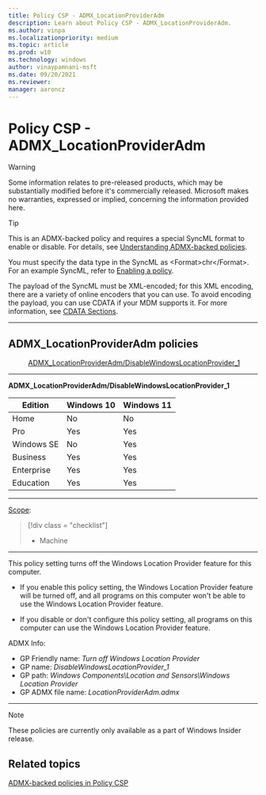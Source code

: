 ```yaml
---
title: Policy CSP - ADMX_LocationProviderAdm
description: Learn about Policy CSP - ADMX_LocationProviderAdm.
ms.author: vinpa
ms.localizationpriority: medium
ms.topic: article
ms.prod: w10
ms.technology: windows
author: vinaypamnani-msft
ms.date: 09/20/2021
ms.reviewer: 
manager: aaroncz
---
```


# Policy CSP - ADMX_LocationProviderAdm

> [!WARNING]
> Some information relates to pre-released products, which may be substantially modified before it's commercially released. Microsoft makes no warranties, expressed or implied, concerning the information provided here.

> [!TIP]
> This is an ADMX-backed policy and requires a special SyncML format to enable or disable.  For details, see [Understanding ADMX-backed policies](./understanding-admx-backed-policies.md).
> 
> You must specify the data type in the SyncML as &lt;Format&gt;chr&lt;/Format&gt;. For an example SyncML, refer to [Enabling a policy](./understanding-admx-backed-policies.md#enabling-a-policy).
> 
> The payload of the SyncML must be XML-encoded; for this XML encoding, there are a variety of online encoders that you can use. To avoid encoding the payload, you can use CDATA if your MDM supports it.  For more information, see [CDATA Sections](http://www.w3.org/TR/REC-xml/#sec-cdata-sect).
<hr/>

<!--Policies-->
## ADMX_LocationProviderAdm policies  

<dl>
  <dd>
    <a href="#admx-locationprovideradm-disablewindowslocationprovider_1">ADMX_LocationProviderAdm/DisableWindowsLocationProvider_1</a>
  </dd>
</dl>


<hr/>

<!--Policy-->
<a href="" id="admx-locationprovideradm-disablewindowslocationprovider_1"></a>**ADMX_LocationProviderAdm/DisableWindowsLocationProvider_1**  

<!--SupportedSKUs-->

|Edition|Windows 10|Windows 11|
|--- |--- |--- |
|Home|No|No|
|Pro|Yes|Yes|
|Windows SE|No|Yes|
|Business|Yes|Yes|
|Enterprise|Yes|Yes|
|Education|Yes|Yes|

<!--/SupportedSKUs-->
<hr/>

<!--Scope-->
[Scope](./policy-configuration-service-provider.md#policy-scope):

> [!div class = "checklist"]
> * Machine

<hr/>

<!--/Scope-->
<!--Description-->
This policy setting turns off the Windows Location Provider feature for this computer.  

- If you enable this policy setting, the Windows Location Provider feature will be turned off, and all programs on this computer won't be able to use the Windows Location Provider feature.  

- If you disable or don't configure this policy setting, all programs on this computer can use the Windows Location Provider feature.

<!--/Description-->

<!--ADMXBacked-->
ADMX Info:  
-   GP Friendly name: *Turn off Windows Location Provider*
-   GP name: *DisableWindowsLocationProvider_1*
-   GP path: *Windows Components\Location and Sensors\Windows Location Provider*
-   GP ADMX file name: *LocationProviderAdm.admx*

<!--/ADMXBacked-->
<!--/Policy-->
<hr/>

> [!NOTE]
> These policies are currently only available as a part of Windows Insider release.

<!--/Policies-->

## Related topics

[ADMX-backed policies in Policy CSP](./policies-in-policy-csp-admx-backed.md)